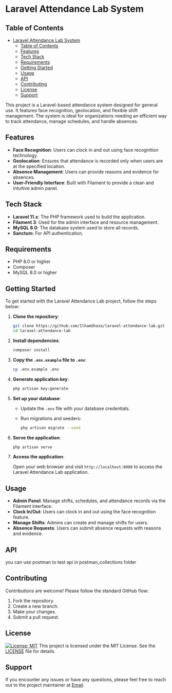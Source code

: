 # Laravel Attendance Lab System
<!--  tables of content  -->

## Table of Contents

- [Laravel Attendance Lab System](#laravel-attendance-lab-system)
  - [Table of Contents](#table-of-contents)
  - [Features](#features)
  - [Tech Stack](#tech-stack)
  - [Requirements](#requirements)
  - [Getting Started](#getting-started)
  - [Usage](#usage)
  - [API](#api)
  - [Contributing](#contributing)
  - [License](#license)
  - [Support](#support)
<!--  end tables of content  -->

This project is a Laravel-based attendance system designed for general use. It features face recognition, geolocation, and flexible shift management. The system is ideal for organizations needing an efficient way to track attendance, manage schedules, and handle absences.

## Features

- **Face Recognition**: Users can clock in and out using face recognition technology.
- **Geolocation**: Ensures that attendance is recorded only when users are at the specified location.
- **Absence Management**: Users can provide reasons and evidence for absences.
- **User-Friendly Interface**: Built with Filament to provide a clean and intuitive admin panel.

## Tech Stack

- **Laravel 11.x**: The PHP framework used to build the application.
- **Filament 3**: Used for the admin interface and resource management.
- **MySQL 8.0**: The database system used to store all records.
- **Sanctum**: For API authentication.

## Requirements

- PHP 8.0 or higher
- Composer
- MySQL 8.0 or higher
  
## Getting Started

To get started with the Laravel Attendance Lab project, follow the steps below:

1. **Clone the repository**:

    ```bash
    git clone https://github.com/IlhamGhaza/laravel-attendance-lab.git
    cd laravel-attendance-lab
    ```

2. **Install dependencies**:

    ```bash
    composer install
    ```

3. **Copy the `.env.example` file to `.env`**:

    ```bash
    cp .env.example .env
    ```

4. **Generate application key**:

    ```bash
    php artisan key:generate
    ```

5. **Set up your database**:
    - Update the `.env` file with your database credentials.
    - Run migrations and seeders:

      ```bash
      php artisan migrate --seed
      ```

6. **Serve the application**:

    ```bash
    php artisan serve
    ```

7. **Access the application**:

    Open your web browser and visit `http://localhost:8000` to access the Laravel Attendance Lab application.

## Usage

- **Admin Panel**: Manage shifts, schedules, and attendance records via the Filament interface.
- **Clock In/Out**: Users can clock in and out using the face recognition feature.
- **Manage Shifts**: Admins can create and manage shifts for users.
- **Absence Requests**: Users can submit absence requests with reasons and evidence.

<!-- ## Documentation

For detailed documentation on how to use and customize the Laravel Attendance Lab project, please refer to the [official documentation](https://github.com/IlhamGhaza/laravel-attendance-lab/wiki). -->

## API
<!-- check api in postman_collections -->
you can use postman to test api in postman_collections folder

## Contributing

Contributions are welcome! Please follow the standard GitHub flow:

1. Fork the repository.
2. Create a new branch.
3. Make your changes.
4. Submit a pull request.

## License

[![License: MIT](https://img.shields.io/badge/License-MIT-yellow.svg)](https://opensource.org/licenses/MIT)
This project is licensed under the MIT License. See the [LICENSE](LICENSE) file for details.

## Support

If you encounter any issues or have any questions, please feel free to reach out to the project maintainer at [Email](cb7ezeur@selenakuyang.anonaddy.com).
